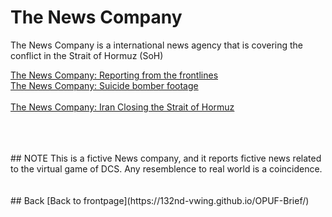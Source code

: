 # The News Company
The News Company is a international news agency that is covering the conflict in the Strait of Hormuz (SoH)

[The News Company: Reporting from the frontlines](https://youtu.be/HdeEWx-sa4E) 
<br>
[The News Company: Suicide bomber footage](https://youtu.be/Pfx4xXsyAPw)
<br>
<br>
[The News Company: Iran Closing the Strait of Hormuz](https://youtu.be/ydOC5V0JBs8)
<br>
<br>


<br>
<br>
## NOTE
This is a fictive News company, and it reports fictive news related to the virtual game of DCS. Any resemblence to real world is a coincidence.
<br>
<br>
<br>
## Back
[Back to frontpage](https://132nd-vwing.github.io/OPUF-Brief/)